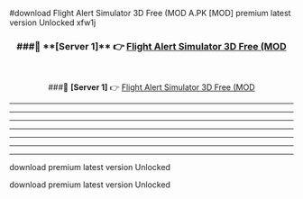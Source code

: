 #download Flight Alert Simulator 3D Free (MOD A.PK [MOD] premium latest version Unlocked xfw1j 



<div align="center">
<h3>###🔹 **[Server 1]** 👉 <a href="https://download1apk.web.app/">Flight Alert Simulator 3D Free (MOD</a></h3><br>


###🔹 **[Server 1]** 👉 <a href="https://download1apk.web.app/">Flight Alert Simulator 3D Free (MOD</a></h3>
</div>



----------------------------------------------------------

----------------------------------------------------------

----------------------------------------------------------

----------------------------------------------------------

----------------------------------------------------------

----------------------------------------------------------

----------------------------------------------------------

download premium latest version Unlocked

download premium latest version Unlocked
